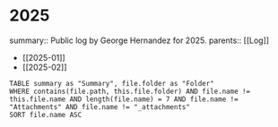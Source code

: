 # 2025

summary:: Public log by George Hernandez for 2025.
parents:: [[Log]]

- [[2025-01]]
- [[2025-02]]

```dataview
TABLE summary as "Summary", file.folder as "Folder"
WHERE contains(file.path, this.file.folder) AND file.name != this.file.name AND length(file.name) = 7 AND file.name != "Attachments" AND file.name != "_attachments"
SORT file.name ASC
```
